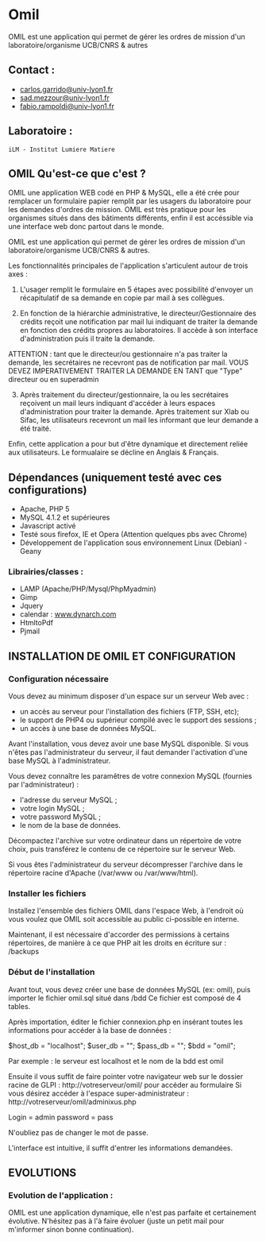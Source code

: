 # Omil
OMIL est une application qui permet de gérer les ordres de mission  d'un laboratoire/organisme UCB/CNRS &amp; autres


## Contact : 

* carlos.garrido@univ-lyon1.fr
* sad.mezzour@univ-lyon1.fr
* fabio.rampoldi@univ-lyon1.fr

## Laboratoire : 
    iLM - Institut Lumiere Matiere

## OMIL Qu'est-ce que c'est ?

OMIL une application WEB codé en PHP & MySQL, elle a été crée pour remplacer un formulaire papier
remplit par les usagers du laboratoire pour les demandes d'ordres de mission. OMIL est très pratique pour les
organismes situés dans des bâtiments différents, enfin il est accéssible via une interface web donc partout dans le monde.

OMIL est une application qui permet de gérer les ordres de mission 
d'un laboratoire/organisme UCB/CNRS & autres.

Les fonctionnalités principales de l'application s'articulent autour de trois
axes :

1) L'usager remplit le formulaire en 5 étapes avec possibilité d'envoyer
un récapitulatif de sa demande en copie par mail à ses collègues.

2) En fonction de la hiérarchie administrative, le directeur/Gestionnaire des crédits
reçoit une notification par mail lui indiquant de traiter la demande en fonction des
crédits propres au laboratoires. Il accède à son interface d'administration puis il 
traite la demande.

ATTENTION : tant que le directeur/ou gestionnaire n'a pas traiter la demande, les secrétaires ne recevront pas de 
notification par mail. VOUS DEVEZ IMPERATIVEMENT TRAITER LA DEMANDE EN TANT que "Type" directeur ou en superadmin

3) Après traitement du directeur/gestionnaire, la ou les secrétaires reçoivent un mail
leurs indiquant d'accéder à leurs espaces d'administration pour traiter la demande.
Après traitement sur Xlab ou Sifac, les utilisateurs recevront un mail les informant 
que leur demande a été traité. 
 
Enfin, cette application a pour but d'être dynamique et directement reliée
aux utilisateurs. Le formualaire se décline en Anglais & Français.



## Dépendances (uniquement testé avec ces configurations)

* Apache, PHP 5
* MySQL 4.1.2 et supérieures
* Javascript activé
* Testé sous firefox, IE et Opera (Attention quelques pbs avec Chrome)
* Développement de l'application sous environnement Linux (Debian) - Geany 

### Librairies/classes :

* LAMP (Apache/PHP/Mysql/PhpMyadmin)
* Gimp
* Jquery
* calendar : www.dynarch.com
* HtmltoPdf
* Pjmail

## INSTALLATION DE OMIL ET CONFIGURATION

### Configuration nécessaire

Vous devez au minimum disposer d'un espace sur un serveur Web avec :
*  un accès au serveur pour l'installation des fichiers (FTP, SSH, etc);
*  le support de PHP4 ou supérieur compilé avec le support des sessions ;
*  un accès à une base de données MySQL.

Avant l'installation, vous devez avoir une base MySQL disponible. Si vous n'êtes pas l'administrateur du serveur, il faut demander l'activation d'une base MySQL à l'administrateur.

Vous devez connaître les paramêtres de votre connexion MySQL (fournies par l'administrateur) :
*  l'adresse du serveur MySQL ;
*  votre login MySQL ;
*  votre password MySQL ;
*  le nom de la base de données.


Décompactez l'archive sur votre ordinateur dans un répertoire de votre choix, puis transférez le contenu de ce répertoire sur le serveur Web.

Si vous êtes l'administrateur du serveur décompresser l'archive dans le répertoire racine d'Apache 
(/var/www  ou /var/www/html).

### Installer les fichiers

Installez l'ensemble des fichiers OMIL dans l'espace Web, à l'endroit où vous voulez que OMIL soit accessible au public ci-possible en interne.

Maintenant, il est nécessaire d'accorder des permissions à certains répertoires, de manière à ce que PHP ait les droits en écriture sur : /backups
 
### Début de l'installation

Avant tout, vous devez créer une base de données MySQL (ex: omil), puis importer le fichier omil.sql situé dans /bdd 
Ce fichier est composé de 4 tables.

Après importation, éditer le fichier connexion.php en insérant toutes les informations pour accéder à la base de données :

$host_db = "localhost";
$user_db = "";
$pass_db = "";
$bdd = "omil";

Par exemple : le serveur est localhost et le nom de la bdd est omil

Ensuite il vous suffit de faire pointer votre navigateur web sur le dossier racine de GLPI : http://votreserveur/omil/ pour accéder au formulaire
Si vous désirez accéder à l'espace super-administrateur : http://votreserveur/omil/adminixus.php

Login = admin
password = pass

N'oubliez pas de changer le mot de passe.

L'interface est intuitive, il suffit d'entrer les informations demandées.

## EVOLUTIONS

### Evolution de l'application :

OMIL est une application dynamique, elle n'est pas parfaite et certainement évolutive. N'hésitez pas à l'à faire
évoluer (juste un petit mail pour m'informer sinon bonne continuation).
